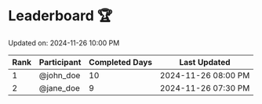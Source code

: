 # Leaderboard 🏆

Updated on: 2024-11-26 10:00 PM

| Rank | Participant   | Completed Days | Last Updated         |
|------|---------------|----------------|----------------------|
| 1    | @john_doe     | 10             | 2024-11-26 08:00 PM |
| 2    | @jane_doe     | 9              | 2024-11-26 07:30 PM |
